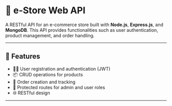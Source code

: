 # 🛒 e-Store Web API

A RESTful API for an e-commerce store built with **Node.js**, **Express.js**, and **MongoDB**. This API provides functionalities such as user authentication, product management, and order handling.

---

## 🚀 Features

- 🧑‍💼 User registration and authentication (JWT)
- 📦 CRUD operations for products
- 🧾 Order creation and tracking
- 🔐 Protected routes for admin and user roles
- 🌐 RESTful design

---
